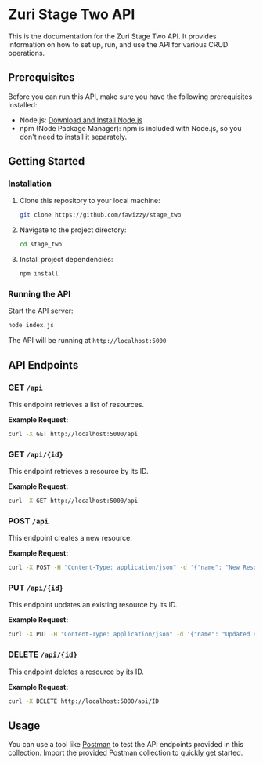 
# Zuri Stage Two API


This is the documentation for the Zuri Stage Two API. It provides information on how to set up, run, and use the API for various CRUD operations.



## Prerequisites


Before you can run this API, make sure you have the following prerequisites installed:

- Node.js: [Download and Install Node.js](https://nodejs.org/)
- npm (Node Package Manager): npm is included with Node.js, so you don't need to install it separately.

## Getting Started


### Installation

1. Clone this repository to your local machine:

   ```bash
   git clone https://github.com/fawizzy/stage_two
   ```

2. Navigate to the project directory:

   ```bash
   cd stage_two
   ```

3. Install project dependencies:

   ```bash
   npm install
   ```

### Running the API

Start the API server:

```bash
node index.js
```

The API will be running at `http://localhost:5000`

## API Endpoints

### GET `/api`

This endpoint retrieves a list of resources.

**Example Request:**

```bash
curl -X GET http://localhost:5000/api
```
### GET `/api/{id}`

This endpoint retrieves a resource by its ID.

**Example Request:**

```bash
curl -X GET http://localhost:5000/api
```

### POST `/api`

This endpoint creates a new resource.

**Example Request:**

```bash
curl -X POST -H "Content-Type: application/json" -d '{"name": "New Resource Name"}' http://localhost:5000/api
```

### PUT `/api/{id}`

This endpoint updates an existing resource by its ID.

**Example Request:**

```bash
curl -X PUT -H "Content-Type: application/json" -d '{"name": "Updated Resource Name"}' http://localhost:5000/api/ID
```

### DELETE `/api/{id}`

This endpoint deletes a resource by its ID.

**Example Request:**

```bash
curl -X DELETE http://localhost:5000/api/ID
```

## Usage

You can use a tool like [Postman](https://www.postman.com/) to test the API endpoints provided in this collection. Import the provided Postman collection to quickly get started.



